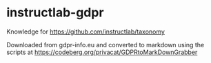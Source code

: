 # instructlab-gdpr

Knowledge for https://github.com/instructlab/taxonomy

Downloaded from gdpr-info.eu and converted to markdown
using the scripts at https://codeberg.org/privacat/GDPRtoMarkDownGrabber
